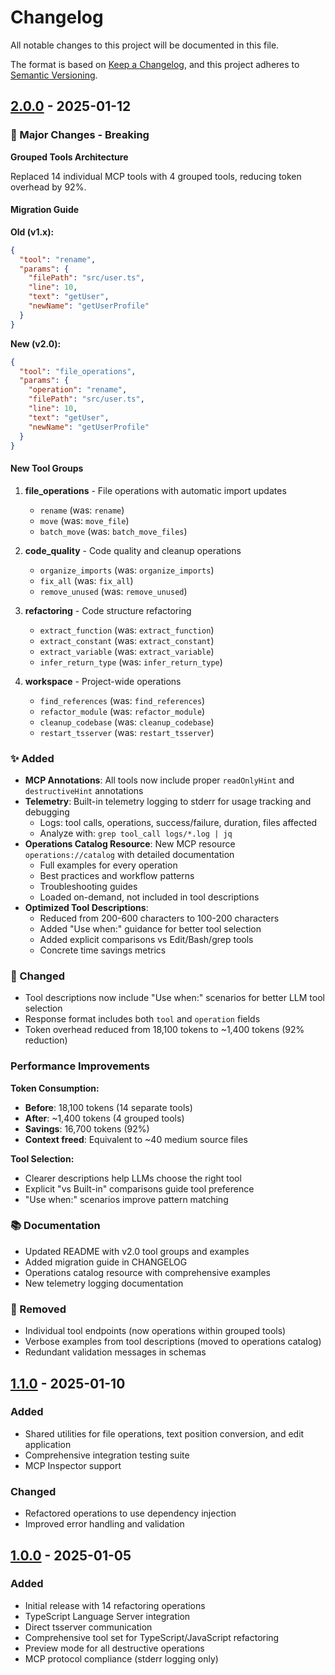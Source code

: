 # Changelog

All notable changes to this project will be documented in this file.

The format is based on [Keep a Changelog](https://keepachangelog.com/en/1.0.0/),
and this project adheres to [Semantic Versioning](https://semver.org/spec/v2.0.0.html).

## [2.0.0] - 2025-01-12

### 🚀 Major Changes - Breaking

**Grouped Tools Architecture**

Replaced 14 individual MCP tools with 4 grouped tools, reducing token overhead by 92%.

#### Migration Guide

**Old (v1.x):**
```json
{
  "tool": "rename",
  "params": {
    "filePath": "src/user.ts",
    "line": 10,
    "text": "getUser",
    "newName": "getUserProfile"
  }
}
```

**New (v2.0):**
```json
{
  "tool": "file_operations",
  "params": {
    "operation": "rename",
    "filePath": "src/user.ts",
    "line": 10,
    "text": "getUser",
    "newName": "getUserProfile"
  }
}
```

#### New Tool Groups

1. **file_operations** - File operations with automatic import updates
   - `rename` (was: `rename`)
   - `move` (was: `move_file`)
   - `batch_move` (was: `batch_move_files`)

2. **code_quality** - Code quality and cleanup operations
   - `organize_imports` (was: `organize_imports`)
   - `fix_all` (was: `fix_all`)
   - `remove_unused` (was: `remove_unused`)

3. **refactoring** - Code structure refactoring
   - `extract_function` (was: `extract_function`)
   - `extract_constant` (was: `extract_constant`)
   - `extract_variable` (was: `extract_variable`)
   - `infer_return_type` (was: `infer_return_type`)

4. **workspace** - Project-wide operations
   - `find_references` (was: `find_references`)
   - `refactor_module` (was: `refactor_module`)
   - `cleanup_codebase` (was: `cleanup_codebase`)
   - `restart_tsserver` (was: `restart_tsserver`)

### ✨ Added

- **MCP Annotations**: All tools now include proper `readOnlyHint` and `destructiveHint` annotations
- **Telemetry**: Built-in telemetry logging to stderr for usage tracking and debugging
  - Logs: tool calls, operations, success/failure, duration, files affected
  - Analyze with: `grep tool_call logs/*.log | jq`
- **Operations Catalog Resource**: New MCP resource `operations://catalog` with detailed documentation
  - Full examples for every operation
  - Best practices and workflow patterns
  - Troubleshooting guides
  - Loaded on-demand, not included in tool descriptions
- **Optimized Tool Descriptions**:
  - Reduced from 200-600 characters to 100-200 characters
  - Added "Use when:" guidance for better tool selection
  - Added explicit comparisons vs Edit/Bash/grep tools
  - Concrete time savings metrics

### 🔧 Changed

- Tool descriptions now include "Use when:" scenarios for better LLM tool selection
- Response format includes both `tool` and `operation` fields
- Token overhead reduced from 18,100 tokens to ~1,400 tokens (92% reduction)

### Performance Improvements

**Token Consumption:**
- **Before**: 18,100 tokens (14 separate tools)
- **After**: ~1,400 tokens (4 grouped tools)
- **Savings**: 16,700 tokens (92%)
- **Context freed**: Equivalent to ~40 medium source files

**Tool Selection:**
- Clearer descriptions help LLMs choose the right tool
- Explicit "vs Built-in" comparisons guide tool preference
- "Use when:" scenarios improve pattern matching

### 📚 Documentation

- Updated README with v2.0 tool groups and examples
- Added migration guide in CHANGELOG
- Operations catalog resource with comprehensive examples
- New telemetry logging documentation

### 🐛 Removed

- Individual tool endpoints (now operations within grouped tools)
- Verbose examples from tool descriptions (moved to operations catalog)
- Redundant validation messages in schemas

## [1.1.0] - 2025-01-10

### Added
- Shared utilities for file operations, text position conversion, and edit application
- Comprehensive integration testing suite
- MCP Inspector support

### Changed
- Refactored operations to use dependency injection
- Improved error handling and validation

## [1.0.0] - 2025-01-05

### Added
- Initial release with 14 refactoring operations
- TypeScript Language Server integration
- Direct tsserver communication
- Comprehensive tool set for TypeScript/JavaScript refactoring
- Preview mode for all destructive operations
- MCP protocol compliance (stderr logging only)

[2.0.0]: https://github.com/Stefan-Nitu/mcp-refactor-typescript/compare/v1.1.0...v2.0.0
[1.1.0]: https://github.com/Stefan-Nitu/mcp-refactor-typescript/compare/v1.0.0...v1.1.0
[1.0.0]: https://github.com/Stefan-Nitu/mcp-refactor-typescript/releases/tag/v1.0.0
